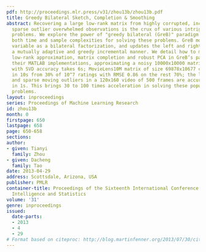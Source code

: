 ```yaml
---
pdf: http://proceedings.mlr.press/v31/zhou13b/zhou13b.pdf
title: Greedy Bilateral Sketch, Completion & Smoothing
abstract: Recovering a large low-rank matrix from highly corrupted, incomplete or
  sparse outlier overwhelmed observations is the crux of various intriguing statistical
  problems. We explore the power of "greedy bilateral (GreB)" paradigm in reducing
  both time and sample complexities for solving these problems. GreB models a low-rank
  variable as a bilateral factorization, and updates the left and right factors in
  a mutually adaptive and greedy incremental manner. We detail how to model and solve
  low-rank approximation, matrix completion and robust PCA in GreB’s paradigm. On
  their MATLAB implementations, approximating a noisy 10000x10000 matrix of rank 500
  with SVD accuracy takes 6s; MovieLens10M matrix of size 69878x10677 can be completed
  in 10s from 30% of 10^7 ratings with RMSE 0.86 on the rest 70%; the low-rank background
  and sparse moving outliers in a 120x160 video of 500 frames are accurately separated
  in 1s. This brings 30 to 100 times acceleration in solving these popular statistical
  problems.
layout: inproceedings
series: Proceedings of Machine Learning Research
id: zhou13b
month: 0
firstpage: 650
lastpage: 658
page: 650-658
sections: 
author:
- given: Tianyi
  family: Zhou
- given: Dacheng
  family: Tao
date: 2013-04-29
address: Scottsdale, Arizona, USA
publisher: PMLR
container-title: Proceedings of the Sixteenth International Conference on Artificial
  Intelligence and Statistics
volume: '31'
genre: inproceedings
issued:
  date-parts:
  - 2013
  - 4
  - 29
# Format based on citeproc: http://blog.martinfenner.org/2013/07/30/citeproc-yaml-for-bibliographies/
---
```

